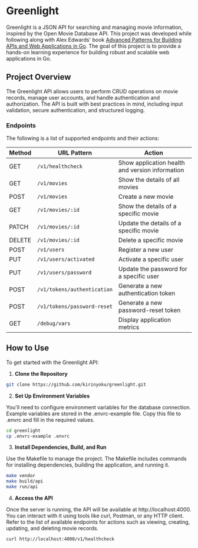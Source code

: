 # Greenlight

Greenlight is a JSON API for searching and managing movie information, inspired by the Open Movie Database API. This project was developed while following along with Alex Edwards' book [Advanced Patterns for Building APIs and Web Applications in Go](https://lets-go-further.alexedwards.net). The goal of this project is to provide a hands-on learning experience for building robust and scalable web applications in Go.

## Project Overview

The Greenlight API allows users to perform CRUD operations on movie records, manage user accounts, and handle authentication and authorization. The API is built with best practices in mind, including input validation, secure authentication, and structured logging.

### Endpoints

The following is a list of supported endpoints and their actions:

| Method | URL Pattern                      | Action                                               |
|--------|----------------------------------|------------------------------------------------------|
| GET    | `/v1/healthcheck`                | Show application health and version information      |
| GET    | `/v1/movies`                     | Show the details of all movies                       |
| POST   | `/v1/movies`                     | Create a new movie                                   |
| GET    | `/v1/movies/:id`                 | Show the details of a specific movie                 |
| PATCH  | `/v1/movies/:id`                 | Update the details of a specific movie               |
| DELETE | `/v1/movies/:id`                 | Delete a specific movie                              |
| POST   | `/v1/users`                      | Register a new user                                  |
| PUT    | `/v1/users/activated`            | Activate a specific user                             |
| PUT    | `/v1/users/password`             | Update the password for a specific user              |
| POST   | `/v1/tokens/authentication`      | Generate a new authentication token                  |
| POST   | `/v1/tokens/password-reset`      | Generate a new password-reset token                  |
| GET    | `/debug/vars`                    | Display application metrics                          |

## How to Use

To get started with the Greenlight API:

1. **Clone the Repository**

```bash
git clone https://github.com/kirinyoku/greenlight.git
```
2. **Set Up Environment Variables**

You'll need to configure environment variables for the database connection. Example variables are stored in the .envrc-example file. Copy this file to .envrc and fill in the required values.

```bash
cd greenlight
cp .envrc-example .envrc
```
3. **Install Dependencies, Build, and Run**

Use the Makefile to manage the project. The Makefile includes commands for installing dependencies, building the application, and running it.

```bash
make vendor
make build/api
make run/api
```
4. **Access the API**

Once the server is running, the API will be available at http://localhost:4000. You can interact with it using tools like curl, Postman, or any HTTP client. Refer to the list of available endpoints for actions such as viewing, creating, updating, and deleting movie records.

```bash
curl http://localhost:4000/v1/healthcheck
```
